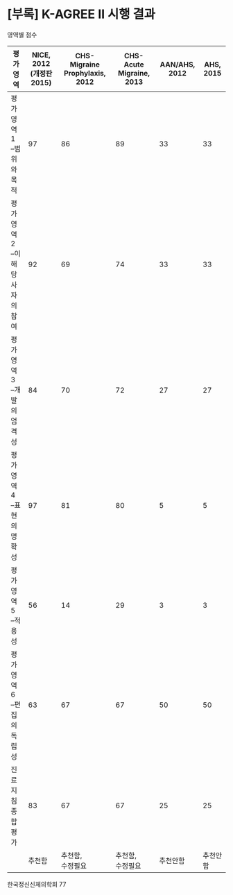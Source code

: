 # [부록] K-AGREE II 시행 결과

영역별 점수

| 평가영역 | NICE, 2012 (개정판 2015) | CHS-Migraine Prophylaxis, 2012 | CHS-Acute Migraine, 2013 | AAN/AHS, 2012 | AHS, 2015 |
|---|---|---|---|---|---|
| 평가영역1 <br>–범위와목적 | 97 | 86 | 89 | 33 | 33 |
| 평가영역2 <br>–이해당사자의 참여 | 92 | 69 | 74 | 33 | 33 |
| 평가영역3 <br>–개발의엄격성 | 84 | 70 | 72 | 27 | 27 |
| 평가영역4 <br>–표현의명확성 | 97 | 81 | 80 | 5 | 5 |
| 평가영역5 <br>–적용성 | 56 | 14 | 29 | 3 | 3 |
| 평가영역6 <br>–편집의독립성 | 63 | 67 | 67 | 50 | 50 |
| 진료지침 종합 평가 | 83 | 67 | 67 | 25 | 25 |
| | 추천함 | 추천함, <br>수정필요 | 추천함, <br>수정필요 | 추천안함 | 추천안함 |

한국정신신체의학회
<PAGE>77